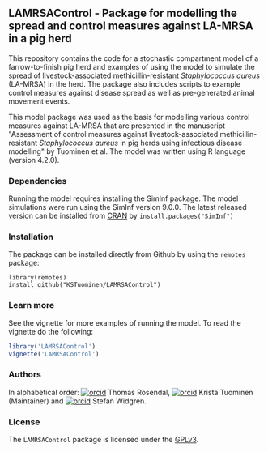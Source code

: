 ## LAMRSAControl - Package for modelling the spread and control measures against LA-MRSA in a pig herd

This repository contains the code for a stochastic compartment model
of a farrow-to-finish pig herd and examples of using the model to
simulate the spread of livestock-associated methicillin-resistant
*Staphylococcus aureus* (LA-MRSA) in the herd. The package also
includes scripts to example control measures against disease spread as
well as pre-generated animal movement events.

This model package was used as the basis for modelling various control
measures against LA-MRSA that are presented in the manuscript
"Assessment of control measures against livestock-associated
methicillin-resistant *Staphylococcus aureus* in pig herds using
infectious disease modelling" by Tuominen et al. The model was written
using R language (version 4.2.0).

### Dependencies

Running the model requires installing the SimInf package. The model
simulations were run using the SimInf version 9.0.0. The latest
released version can be installed from
[CRAN](https://cran.r-project.org/web/packages/SimInf/index.html) by
`install.packages("SimInf")`

### Installation

The package can be installed directly from Github by using the
`remotes` package:

```
library(remotes)
install_github("KSTuominen/LAMRSAControl")
```

### Learn more
See the vignette for more examples of running the model. To read the
vignette do the following:

``` R
library('LAMRSAControl')
vignette('LAMRSAControl')
```

### Authors
In alphabetical order:
[![orcid](https://info.orcid.org/wp-content/uploads/2019/11/orcid_16x16.png)](https://orcid.org/0000-0002-6576-9668)
Thomas Rosendal,
[![orcid](https://info.orcid.org/wp-content/uploads/2019/11/orcid_16x16.png)](https://orcid.org/0000-0002-2223-9376)
Krista Tuominen (Maintainer) and
[![orcid](https://info.orcid.org/wp-content/uploads/2019/11/orcid_16x16.png)](https://orcid.org/0000-0001-5745-2284)
Stefan Widgren.


### License
The `LAMRSAControl` package is licensed under the
[GPLv3](https://www.gnu.org/licenses/gpl-3.0.html).

